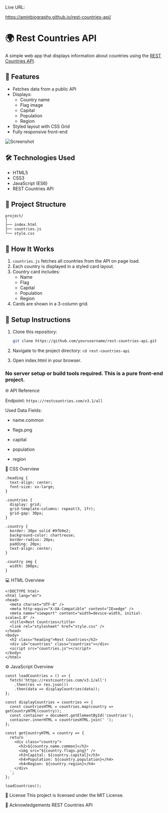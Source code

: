 Live URL:

https://aminbiography.github.io/rest-countries-api/
 

# 🌍 Rest Countries API

A simple web app that displays information about countries using the [REST Countries API](https://restcountries.com/).

## 🚀 Features

- Fetches data from a public API
- Displays:
  - Country name
  - Flag image
  - Capital
  - Population
  - Region
- Styled layout with CSS Grid
- Fully responsive front-end

![Screenshot](screenshot.png) <!-- Replace this with the path to your actual screenshot -->


## 🛠️ Technologies Used

- HTML5
- CSS3
- JavaScript (ES6)
- REST Countries API

## 📂 Project Structure
```
project/
│
├── index.html
├── countries.js
└── style.css
```
## 📜 How It Works

1. `countries.js` fetches all countries from the API on page load.
2. Each country is displayed in a styled card layout.
3. Country card includes:
   - Name
   - Flag
   - Capital
   - Population
   - Region
4. Cards are shown in a 3-column grid.

## 🔧 Setup Instructions

1. Clone this repository:
   ```bash
   git clone https://github.com/yourusername/rest-countries-api.git
   ```

2. Navigate to the project directory: ```cd rest-countries-api```

3. Open index.html in your browser.
### No server setup or build tools required. This is a pure front-end project.

🌐 API Reference

Endpoint: ```https://restcountries.com/v3.1/all```

Used Data Fields:

- name.common

- flags.png

- capital

- population

- region

🎨 CSS Overview

```
.heading {
  text-align: center;
  font-size: xx-large;
}

.countries {
  display: grid;
  grid-template-columns: repeat(3, 1fr);
  grid-gap: 30px;
}

.country {
  border: 30px solid #9fb9e2;
  background-color: chartreuse;
  border-radius: 20px;
  padding: 20px;
  text-align: center;
}

.country img {
  width: 300px;
}
```

💻 HTML Overview

```
<!DOCTYPE html>
<html lang="en">
<head>
  <meta charset="UTF-8" />
  <meta http-equiv="X-UA-Compatible" content="IE=edge" />
  <meta name="viewport" content="width=device-width, initial-scale=1.0" />
  <title>Rest Countries</title>
  <link rel="stylesheet" href="style.css" />
</head>
<body>
  <h2 class="heading">Rest Countries</h2>
  <div id="countries" class="countries"></div>
  <script src="countries.js"></script>
</body>
</html>
```

⚙️ JavaScript Overview

```
const loadCountries = () => {
  fetch('https://restcountries.com/v3.1/all')
    .then(res => res.json())
    .then(data => displayCountries(data));
};

const displayCountries = countries => {
  const countriesHTML = countries.map(country => getCountryHTML(country));
  const container = document.getElementById('countries');
  container.innerHTML = countriesHTML.join(' ');
};

const getCountryHTML = country => {
  return `
    <div class="country">
      <h2>${country.name.common}</h2>
      <img src="${country.flags.png}" />
      <h3>Capital: ${country.capital}</h3>
      <h4>Population: ${country.population}</h4>
      <h4>Region: ${country.region}</h4>
    </div>
  `;
};

loadCountries();
```

📄 License
This project is licensed under the MIT License.

🙏 Acknowledgements
REST Countries API
```



